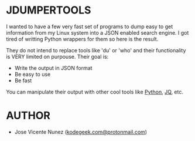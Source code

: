 # JDUMPERTOOLS

I wanted to have a few very fast set of programs to dump easy to get information from my Linux system into a JSON enabled search engine. I got tired of writting Python wrappers for them so here is the result.

They do not intend to replace tools like 'du' or 'who' and their functionality is VERY limited on purpouse. Their goal is:

* Write the output in JSON format
* Be easy to use
* Be fast

You can manipulate their output with other cool tools like [Python](https://www.python.org/), [JQ](https://stedolan.github.io/jq/), etc.

# AUTHOR
- Jose Vicente Nunez (kodegeek.com@protonmail.com)